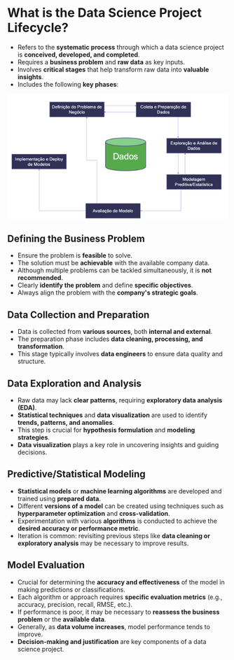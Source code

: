 # What is the Data Science Project Lifecycle?

- Refers to the **systematic process** through which a data science project is **conceived, developed, and completed**.
- Requires a **business problem** and **raw data** as key inputs.
- Involves **critical stages** that help transform raw data into **valuable insights**.
- Includes the following **key phases**:
  
![img](../img/Screenshot%20from%202025-03-15%2018-32-13.png)

## Defining the Business Problem

- Ensure the problem is **feasible** to solve.
- The solution must be **achievable** with the available company data.
- Although multiple problems can be tackled simultaneously, it is **not recommended**.
- Clearly **identify the problem** and define **specific objectives**.
- Always align the problem with the **company's strategic goals**.

## Data Collection and Preparation

- Data is collected from **various sources**, both **internal and external**.
- The preparation phase includes **data cleaning, processing, and transformation**.
- This stage typically involves **data engineers** to ensure data quality and structure.

## Data Exploration and Analysis

- Raw data may lack **clear patterns**, requiring **exploratory data analysis (EDA)**.
- **Statistical techniques** and **data visualization** are used to identify **trends, patterns, and anomalies**.
- This step is crucial for **hypothesis formulation** and **modeling strategies**.
- **Data visualization** plays a key role in uncovering insights and guiding decisions.

## Predictive/Statistical Modeling

- **Statistical models** or **machine learning algorithms** are developed and trained using **prepared data**.
- Different **versions of a model** can be created using techniques such as **hyperparameter optimization** and **cross-validation**.
- Experimentation with various **algorithms** is conducted to achieve the **desired accuracy or performance metric**.
- Iteration is common: revisiting previous steps like **data cleaning or exploratory analysis** may be necessary to improve results.

## Model Evaluation

- Crucial for determining the **accuracy and effectiveness** of the model in making predictions or classifications.
- Each algorithm or approach requires **specific evaluation metrics** (e.g., accuracy, precision, recall, RMSE, etc.).
- If performance is poor, it may be necessary to **reassess the business problem** or the **available data**.
- Generally, as **data volume increases**, model performance tends to improve.
- **Decision-making and justification** are key components of a data science project.